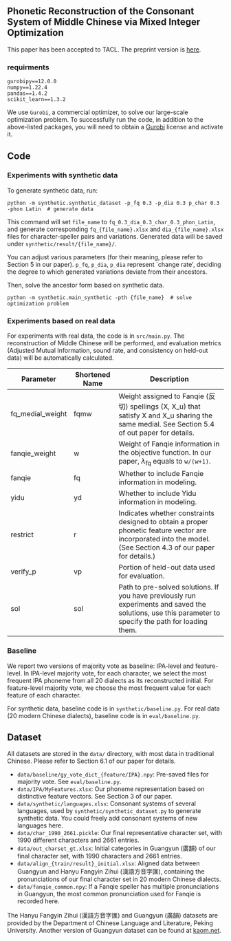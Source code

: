## Phonetic Reconstruction of the Consonant System of Middle Chinese via Mixed Integer Optimization

This paper has been accepted to TACL. The preprint version is [here](https://www.arxiv.org/abs/2502.04625).

### requirments
```
gurobipy==12.0.0
numpy==1.22.4
pandas==1.4.2
scikit_learn==1.3.2
```
We use `Gurobi`, a commercial optimizer, to solve our large-scale optimization problem.
To successfully run the code, in addition to the above-listed packages, you will need to obtain a [Gurobi](https://www.gurobi.com/) license and activate it.

## Code
### Experiments with synthetic data
To generate synthetic data, run:
```shell
python -m synthetic.synthetic_dataset -p_fq 0.3 -p_dia 0.3 p_char 0.3 -phon Latin  # generate data
```
This command will set `file_name` to `fq_0.3_dia_0.3_char_0.3_phon_Latin`, and generate corresponding 
`fq_{file_name}.xlsx` and `dia_{file_name}.xlsx` files for character-speller pairs and variations.
Generated data will be saved under `synthetic/result/{file_name}/`.

You can adjust various parameters (for their meaning, 
please refer to Section 5 in our paper). `p_fq`, `p_dia`, `p_dia` represent `change rate', 
deciding the degree to which generated variations deviate from their ancestors. 

Then, solve the ancestor form based on synthetic data.
```
python -m synthetic.main_synthetic -pth {file_name}  # solve optimization problem
```

### Experiments based on real data
For experiments with real data, the code is in `src/main.py`. The reconstruction of Middle Chinese will be performed,
and evaluation metrics (Adjusted Mutual Information, sound rate, and consistency on held-out data) will be automatically calculated.

| Parameter        | Shortened Name | Description                                                                                                                                                     |
|------------------|----------------|-----------------------------------------------------------------------------------------------------------------------------------------------------------------|
| fq_medial_weight | fqmw           | Weight assigned to Fanqie (反切) spellings (X, X_u) that satisfy X and X_u sharing the same medial. See Section 5.4 of out paper for details.                     |
| fanqie_weight    | w              | Weight of Fanqie information in the objective function. In our paper, $\lambda_{\text{fq}}$ equals to `w/(w+1)`.                                                |
| fanqie           | fq             | Whether to include Fanqie information in modeling.                                                                                                              |
| yidu             | yd             | Whether to include Yidu information in modeling.                                                                                                                |
| restrict         | r              | 	Indicates whether constraints designed to obtain a proper phonetic feature vector are incorporated into the model. (See Section 4.3 of our paper for details.) |
| verify_p         | vp             | Portion of held-out data used for evaluation.                                                                                                                   |
| sol              | sol            | Path to pre-solved solutions. If you have previously run experiments and saved the solutions, use this parameter to specify the path for loading them.          |                                                                                                                |


### Baseline
We report two versions of majority vote as baseline: IPA-level and feature-level. 
In IPA-level majority vote, for each character, we select the most frequent IPA phoneme from all 20 dialects as its reconstructed initial.
For feature-level majority vote, we choose the most frequent value for each feature of each character.

For synthetic data, baseline code is in `synthetic/baseline.py`. For real data (20 modern Chinese dialects),
baseline code is in `eval/baseline.py`.


## Dataset
All datasets are stored in the `data/` directory, with most data in traditional Chinese. Please refer to Section 6.1 of our paper for details.
+ `data/baseline/gy_vote_dict_{feature/IPA}.npy`: Pre-saved files for majority vote. See `eval/baseline.py`.
+ `data/IPA/MyFeatures.xlsx`: Our phoneme representation based on distinctive feature vectors. See Section 3 of our paper.
+ `data/synthetic/languages.xlsx`: Consonant systems of several languages, used by `synthetic/synthetic_dataset.py` to generate synthetic data. 
You could freely add consonant systems of new languages here.
+ `data/char_1990_2661.pickle`: Our final representative character set, with 1990 different characters and 2661 entries.
+ `data/out_charset_gt.xlsx`: Initial categories in Guangyun (廣韻) of our final character set, with 1990 characters and 2661 entries.
+ `data/align_{train/result}_initial.xlsx`: Aligned data between Guangyun and Hanyu Fangyin Zihui (漢語方音字匯), 
containing the pronunciations of our final character set in 20 modern Chinese dialects.
+ `data/fanqie_common.npy`: If a Fanqie speller has multiple pronunciations in Guangyun, the most common pronunciation used for Fanqie is recorded here.

The Hanyu Fangyin Zihui (漢語方音字匯) and Guangyun (廣韻) datasets are provided by the Department of Chinese Language and Literature, Peking University. 
Another version of Guangyun dataset can be found at [kaom.net](http://www.kaom.net/).

